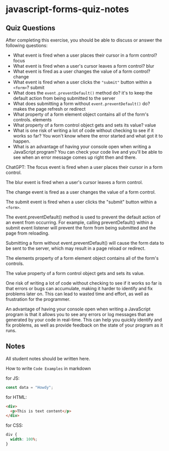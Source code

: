 # javascript-forms-quiz-notes

## Quiz Questions

After completing this exercise, you should be able to discuss or answer the following questions:

- What event is fired when a user places their cursor in a form control?
focus
- What event is fired when a user's cursor leaves a form control?
blur
- What event is fired as a user changes the value of a form control?
change
- What event is fired when a user clicks the `"submit"` button within a `<form>`?
submit
- What does the `event.preventDefault()` method do?
it's to keep the default action from being submitted to the server
- What does submitting a form without `event.preventDefault()` do?
makes the page refresh or redirect
- What property of a form element object contains all of the form's controls.
elements
- What property of a form control object gets and sets its value?
value
- What is one risk of writing a lot of code without checking to see if it works so far?
You won't know where the error started and what got it to happen.
- What is an advantage of having your console open when writing a JavaScript program?
You can check your code live and you'll be able to see when an error message comes up right then and there.

ChatGPT:
The focus event is fired when a user places their cursor in a form control.

The blur event is fired when a user's cursor leaves a form control.

The change event is fired as a user changes the value of a form control.

The submit event is fired when a user clicks the "submit" button within a `<form>`.

The event.preventDefault() method is used to prevent the default action of an event from occurring. For example, calling preventDefault() within a submit event listener will prevent the form from being submitted and the page from reloading.

Submitting a form without event.preventDefault() will cause the form data to be sent to the server, which may result in a page reload or redirect.

The elements property of a form element object contains all of the form's controls.

The value property of a form control object gets and sets its value.

One risk of writing a lot of code without checking to see if it works so far is that errors or bugs can accumulate, making it harder to identify and fix problems later on. This can lead to wasted time and effort, as well as frustration for the programmer.

An advantage of having your console open when writing a JavaScript program is that it allows you to see any errors or log messages that are generated by your code in real-time. This can help you quickly identify and fix problems, as well as provide feedback on the state of your program as it runs.
## Notes

All student notes should be written here.


How to write `Code Examples` in markdown

for JS:

```javascript
const data = "Howdy";
```

for HTML:

```html
<div>
  <p>This is text content</p>
</div>
```

for CSS:

```css
div {
  width: 100%;
}
```
